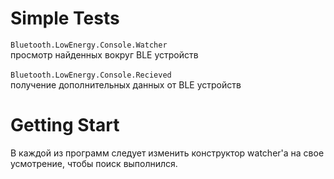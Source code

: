 # Simple Tests
<code>Bluetooth.LowEnergy.Console.Watcher</code><br/>
просмотр найденных вокруг BLE устройств<br/><br/>
<code>Bluetooth.LowEnergy.Console.Recieved</code><br/>
получение дополнительных данных от BLE устройств
# Getting Start
В каждой из программ следует изменить конструктор watcher'а на свое усмотрение, чтобы поиск выполнился.
